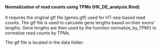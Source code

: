 #### Normalization of read counts using TPMs (HK_DE_analysis.Rmd)

It requires the original gtf file (genes.gtf) used for HT-seq-based read counts. The gtf file is used to calculate gene lengths based on their exons' lengths. Gene lengths are then used by the function normalize_by_TPM() to normalize read counts by TPMs.

The gtf file is located in the data folder.

